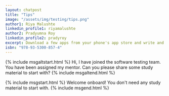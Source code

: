 ```yaml
---
layout: chatpost
title: "Tips"
image: "/assets/img/testing/tips.png"
author1: Riya Malushte
linkedin_profile1: riyamalushte
author2: Pradyumna Roy
linkedin_profile2: pradyroy
excerpt: Download a few apps from your phone's app store and write and execute test cases on them for practice and report defects in Google Play.
isbn: "978-93-5300-857-4"
---
```


{% include msgaltstart.html %} 
Hi, I have joined the software testing team. You have been assigned my mentor. Can you please share some study material to start with?
{% include msgaltend.html %} 

{% include msgstart.html %} 
Welcome onboard! You don't need any study material to start with.
{% include msgend.html %} 